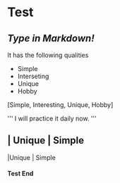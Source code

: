 # Test

## _Type in Markdown!_

It has the following qualities
- Simple
- Interseting
- Unique
- Hobby

[Simple, Interesting, Unique, Hobby]

''' I will practice it daily now.
'''

| Unique | Simple
-----------------
|Unique | Simple

#### Test End

